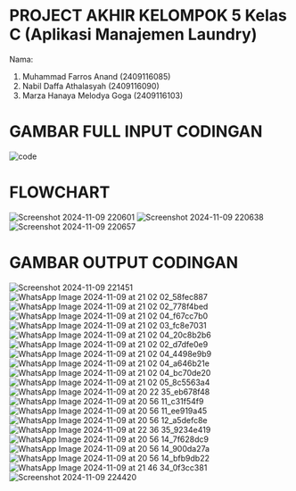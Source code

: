 # PROJECT AKHIR KELOMPOK 5 Kelas C (Aplikasi Manajemen Laundry)
Nama:
1. Muhammad Farros Anand (2409116085)
2. Nabil Daffa Athalasyah (2409116090)
3. Marza Hanaya Melodya Goga (2409116103)

# GAMBAR FULL INPUT CODINGAN
![code](https://github.com/user-attachments/assets/af6ea5ed-33c4-4366-89b4-f80cd2cbed52)

# FLOWCHART
![Screenshot 2024-11-09 220601](https://github.com/user-attachments/assets/c2f2e806-1961-42f8-b0be-4b747520ee7c)
![Screenshot 2024-11-09 220638](https://github.com/user-attachments/assets/386740a2-e8c6-47d4-ae46-d4c9738cbb32)
![Screenshot 2024-11-09 220657](https://github.com/user-attachments/assets/374070e4-1b67-435f-8df5-2098a39839b8)

# GAMBAR OUTPUT CODINGAN
![Screenshot 2024-11-09 221451](https://github.com/user-attachments/assets/0e5c68eb-10af-44a2-820b-82a06367b8e9)
![WhatsApp Image 2024-11-09 at 21 02 02_58fec887](https://github.com/user-attachments/assets/b0d4ed65-79a4-4afd-8df2-bdcb23c75eb5)
![WhatsApp Image 2024-11-09 at 21 02 02_778f4bed](https://github.com/user-attachments/assets/93cf6cd9-a8f9-40a3-8ad0-75ff896a2af7)
![WhatsApp Image 2024-11-09 at 21 02 04_f67cc7b0](https://github.com/user-attachments/assets/a82e3b2d-e3cc-4aad-8c38-94cc0570a6f8)
![WhatsApp Image 2024-11-09 at 21 02 03_fc8e7031](https://github.com/user-attachments/assets/4ed96317-3260-4fad-883b-79c3bc5d8cec)
![WhatsApp Image 2024-11-09 at 21 02 04_20c8b2b6](https://github.com/user-attachments/assets/0faba118-178c-43bb-aa7f-afd37414f9c3)
![WhatsApp Image 2024-11-09 at 21 02 02_d7dfe0e9](https://github.com/user-attachments/assets/63a0bf6a-8b07-4adb-898e-d850381bdce0)
![WhatsApp Image 2024-11-09 at 21 02 04_4498e9b9](https://github.com/user-attachments/assets/1039300f-2c27-4252-aeb0-fa75676bcc9c)
![WhatsApp Image 2024-11-09 at 21 02 04_a646b21e](https://github.com/user-attachments/assets/885945d6-0b3f-4d0d-bf00-f0872f7b921a)
![WhatsApp Image 2024-11-09 at 21 02 04_bc70de20](https://github.com/user-attachments/assets/9c7f44c5-9a3e-4c4b-9e69-73f4b1d873cd)
![WhatsApp Image 2024-11-09 at 21 02 05_8c5563a4](https://github.com/user-attachments/assets/f20194ea-8113-4e1a-8d0d-4daecb904c05)
![WhatsApp Image 2024-11-09 at 20 22 35_eb678f48](https://github.com/user-attachments/assets/b324ae92-be8e-41e9-825f-4e34b243398e)
![WhatsApp Image 2024-11-09 at 20 56 11_c31f54f9](https://github.com/user-attachments/assets/7a3aa5bb-c7de-4c0d-b925-a96c9463c772)
![WhatsApp Image 2024-11-09 at 20 56 11_ee919a45](https://github.com/user-attachments/assets/3db36149-e78a-4991-9f49-47af9a1a5998)
![WhatsApp Image 2024-11-09 at 20 56 12_a5defc8e](https://github.com/user-attachments/assets/24ad534b-e4ba-4c3d-8aba-5830c6f39d47)
![WhatsApp Image 2024-11-09 at 22 36 35_9234e419](https://github.com/user-attachments/assets/318a95fa-7b70-4f39-9527-9c29c791f751)
![WhatsApp Image 2024-11-09 at 20 56 14_7f628dc9](https://github.com/user-attachments/assets/8b183ff4-8805-400b-a166-bf624e2caf60)
![WhatsApp Image 2024-11-09 at 20 56 14_900da27a](https://github.com/user-attachments/assets/6ba25029-666e-4656-b2ed-d15da0dd3ffd)
![WhatsApp Image 2024-11-09 at 20 56 14_bfb9db22](https://github.com/user-attachments/assets/48a37498-4e43-4462-80af-4d33b7be0dac)
![WhatsApp Image 2024-11-09 at 21 46 34_0f3cc381](https://github.com/user-attachments/assets/fb134a1a-7cf0-4d09-b6ac-c9a47528cfba)
![Screenshot 2024-11-09 224420](https://github.com/user-attachments/assets/4d7decd3-14f1-47da-b0bb-1538f7c5b62a)
